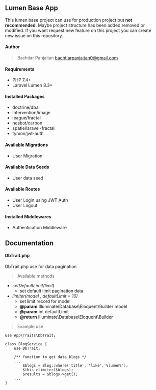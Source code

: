 ## Lumen Base App 
 This lumen base project can use for production project but **not recommended**. Maybe project structure has been added,removed or modified. If you want request new feature on this project you can create new issue on this repository.

#### Author
> Bachtiar Panjaitan <bachtiarpanjaitan0@gmail.com>

#### Requirements
- PHP 7.4+
- Laravel Lumen 8.3+

#### Installed Packages
- doctrine/dbal
- intervention/image
- league/fractal
- nesbot/carbon
- spatie/laravel-fractal
- tymon/jwt-auth

#### Available Migrations
- User Migration

#### Available Data Seeds
- User data seed

#### Available Routes
- User Login using JWT Auth
- User Logout

#### Installed Middlewares
- Authentication Middleware

## Documentation

#### DbTrait.php
DbTrait.php use for data pagination
> Available methods
- _setDefaultLimit(limit)_
  - set default limit pagination data
- _limiter(model , defaultLimit = 10)_
    - set limit record for model
    - **@param** Illuminate\Database\Eloquent\Builder model
    - **@param** int defaultLimit
    - **@return** Illuminate\Database\Eloquent\Builder

> Example use

```
use App\Traits\DbTrait;

class BlogService {
    use DbTrait;

    /** function to get data blogs */
    ...
        $blogs = Blog::where('title', 'like','%lumen%');
        $this->limiter($blogs);
        $results = $blogs->get();
    ...
}

```
